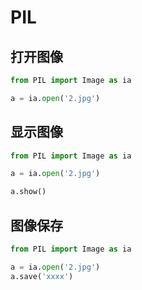 # PIL

## 打开图像

```py
from PIL import Image as ia

a = ia.open('2.jpg')
```

## 显示图像

```py
from PIL import Image as ia

a = ia.open('2.jpg')

a.show()
```

## 图像保存

```py
from PIL import Image as ia

a = ia.open('2.jpg')
a.save('xxxx')
```

